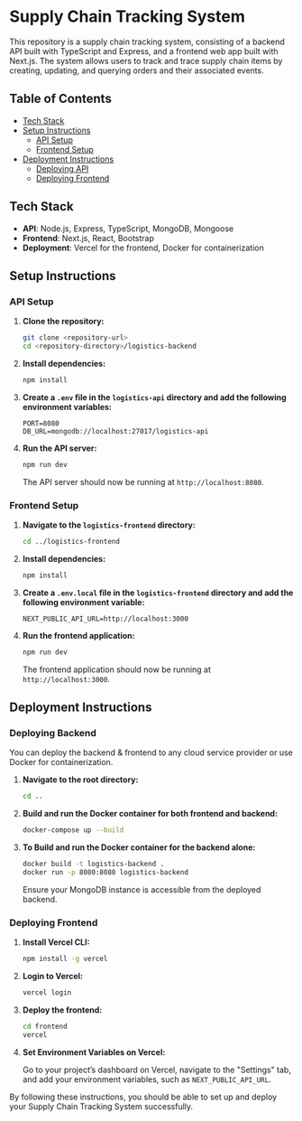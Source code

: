 # Supply Chain Tracking System

This repository is a supply chain tracking system, consisting of a backend API built with TypeScript and Express, and a frontend web app built with Next.js. The system allows users to track and trace supply chain items by creating, updating, and querying orders and their associated events.

## Table of Contents

- [Tech Stack](#tech-stack)
- [Setup Instructions](#setup-instructions)
  - [API Setup](#backend-setup)
  - [Frontend Setup](#frontend-setup)
- [Deployment Instructions](#deployment-instructions)
  - [Deploying API](#deploying-backend)
  - [Deploying Frontend](#deploying-frontend)

## Tech Stack

- **API**: Node.js, Express, TypeScript, MongoDB, Mongoose
- **Frontend**: Next.js, React, Bootstrap
- **Deployment**: Vercel for the frontend, Docker for containerization

## Setup Instructions

### API Setup

1. **Clone the repository:**

    ```bash
    git clone <repository-url>
    cd <repository-directory>/logistics-backend
    ```

2. **Install dependencies:**

    ```bash
    npm install
    ```

3. **Create a `.env` file in the `logistics-api` directory and add the following environment variables:**

    ```env
    PORT=8080
    DB_URL=mongodb://localhost:27017/logistics-api
    ```

4. **Run the API server:**

    ```bash
    npm run dev
    ```

    The API server should now be running at `http://localhost:8080`.

### Frontend Setup

1. **Navigate to the `logistics-frontend` directory:**

    ```bash
    cd ../logistics-frontend
    ```

2. **Install dependencies:**

    ```bash
    npm install
    ```

3. **Create a `.env.local` file in the `logistics-frontend` directory and add the following environment variable:**

    ```env
    NEXT_PUBLIC_API_URL=http://localhost:3000
    ```

4. **Run the frontend application:**

    ```bash
    npm run dev
    ```

    The frontend application should now be running at `http://localhost:3000`.

## Deployment Instructions

### Deploying Backend

You can deploy the backend & frontend to any cloud service provider or use Docker for containerization.

1. **Navigate to the root directory:**

    ```bash
    cd ..
    ```

2. **Build and run the Docker container for both frontend and backend:**

    ```bash
    docker-compose up --build
    ```

3. **To Build and run the Docker container for the backend alone:**

    ```bash
    docker build -t logistics-backend .
    docker run -p 8080:8080 logistics-backend
    ```

    Ensure your MongoDB instance is accessible from the deployed backend.

### Deploying Frontend

1. **Install Vercel CLI:**

    ```bash
    npm install -g vercel
    ```

2. **Login to Vercel:**

    ```bash
    vercel login
    ```

3. **Deploy the frontend:**

    ```bash
    cd frontend
    vercel
    ```

4. **Set Environment Variables on Vercel:**

    Go to your project’s dashboard on Vercel, navigate to the "Settings" tab, and add your environment variables, such as `NEXT_PUBLIC_API_URL`.

By following these instructions, you should be able to set up and deploy your Supply Chain Tracking System successfully.
